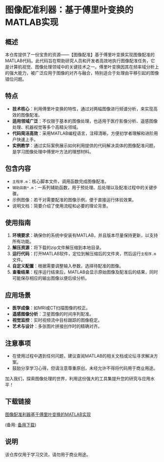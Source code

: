 # 图像配准利器：基于傅里叶变换的MATLAB实现

## 概述

本仓库提供了一份宝贵的资源——【图像配准】基于傅里叶变换实现图像配准的MATLAB代码。此代码旨在帮助研究人员和开发者高效地执行图像配准任务，它是计算机视觉、图像处理领域中的关键技术之一。傅里叶变换因其在频率域分析上的强大能力，被广泛应用于图像的对齐与融合，特别适合于处理由平移引起的图像错位问题。

## 特点

- **技术核心**：利用傅里叶变换的特性，通过对两幅图像进行频谱分析，来实现高效的图像配准。
- **适用领域广泛**：不仅限于基本的图像处理，也适用于医疗影像分析、遥感图像处理、机器视觉等多个高精尖领域。
- **代码简洁高效**：采用MATLAB编程语言，注释清晰，方便初学者理解和进阶用户快速上手。
- **实例教学**：通过实际案例展示如何利用提供的代码解决具体的图像配准问题，是学习图像处理中傅里叶方法的理想材料。
  
## 包含内容

- `主程序.m`：核心脚本文件，调用函数完成图像配准。
- `辅助函数*.m`：一系列辅助函数，用于预处理、后处理以及配准过程中的关键步骤。
- 示例图像：若干对需要配准的图像示例，便于直接运行体验效果。
- 说明文档：简要介绍了使用流程和必要的理论背景。

## 使用指南

1. **环境要求**：确保你的系统中安装有MATLAB，并且版本尽量保持更新，以支持所有功能。
2. **解压资源**：将下载的zip文件解压缩到本地目录。
3. **运行代码**：打开MATLAB软件，定位到解压缩后的文件夹，然后运行`主程序.m`文件。
4. **自定义配置**：根据需要调整输入参数，选择待配准的图像。
5. **查看结果**：程序运行结束后，MATLAB会显示原始图像及配准后的结果，同时可能保存相应的输出图像以便后续分析。

## 应用场景

- **医学成像**：如MRI或CT扫描图像的校正。
- **遥感图像分析**：卫星图像的时间序列配准。
- **视觉监控**：实时视频流中目标跟踪的图像稳定。
- **艺术与设计**：多张图片拼接创作时的精确对齐。

## 注意事项

- 在使用过程中遇到任何问题，建议查阅MATLAB的相关文档或论坛寻求解决方案。
- 鼓励分享学习心得，但请注意尊重原创，未经允许不得将代码用于商业用途。

加入我们，探索图像处理的世界，利用这份强大的工具集提升您的研究与应用水平！

## 下载链接
[图像配准利器基于傅里叶变换的MATLAB实现](https://pan.quark.cn/s/eca1ce2cfc8b) 

(备用: [备用下载](https://pan.baidu.com/s/176hg9Jcb7SZmlhPK76iwzw?pwd=1234))

## 说明

该仓库仅用于学习交流，请勿用于商业用途。
